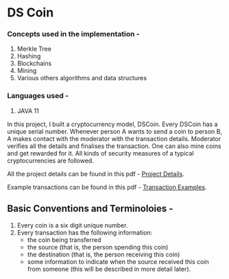 # DS Coin


### Concepts used in the implementation - 
1. Merkle Tree
2. Hashing 
3. Blockchains
4. Mining
5. Various others algorithms and data structures 

### Languages used - 
1. JAVA 11

In this project, I built a cryptocurrency model, DSCoin. Every DSCoin has a unique serial number. Whenever person A wants to send a coin to person B, A makes contact with the moderator with the transaction details. Moderator verifies all the details and finalises the transaction. One can also mine coins and get rewarded for it. All kinds of security measures of a typical cryptocurrencies are followed. 

All the project details can be found in this pdf - [Project Details](https://github.com/navjeet-py/DSCoin/blob/main/Project%20Details.pdf).

Example transactions can be found in this pdf - [Transaction Examples](https://github.com/navjeet-py/DSCoin/blob/main/Transaction%20Example.pdf).

## Basic Conventions and Terminoloies - 
1. Every coin is a six digit unique number.
2. Every transaction has the following information:
   * the coin being transferred
   * the source (that is, the person spending this coin)
   * the destination (that is, the person receiving this coin)
   * some information to indicate when the source received this coin from someone (this will be described in more detail later).
